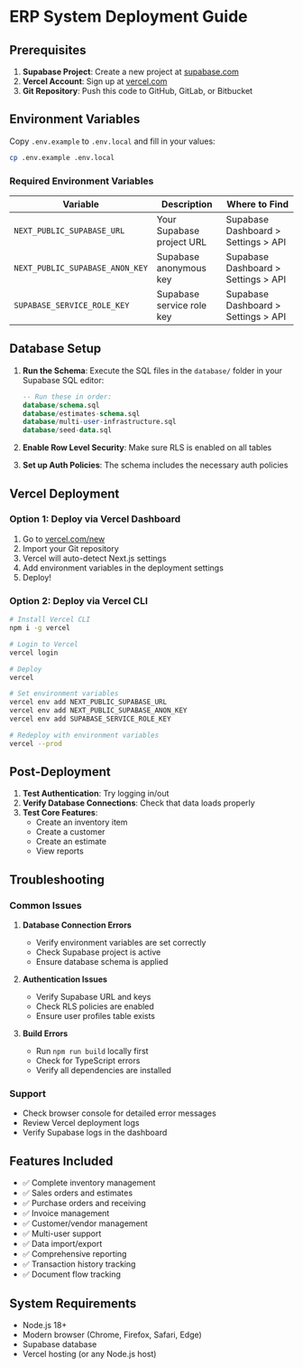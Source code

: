# ERP System Deployment Guide

## Prerequisites

1. **Supabase Project**: Create a new project at [supabase.com](https://supabase.com)
2. **Vercel Account**: Sign up at [vercel.com](https://vercel.com)
3. **Git Repository**: Push this code to GitHub, GitLab, or Bitbucket

## Environment Variables

Copy `.env.example` to `.env.local` and fill in your values:

```bash
cp .env.example .env.local
```

### Required Environment Variables

| Variable | Description | Where to Find |
|----------|-------------|---------------|
| `NEXT_PUBLIC_SUPABASE_URL` | Your Supabase project URL | Supabase Dashboard > Settings > API |
| `NEXT_PUBLIC_SUPABASE_ANON_KEY` | Supabase anonymous key | Supabase Dashboard > Settings > API |
| `SUPABASE_SERVICE_ROLE_KEY` | Supabase service role key | Supabase Dashboard > Settings > API |

## Database Setup

1. **Run the Schema**: Execute the SQL files in the `database/` folder in your Supabase SQL editor:
   ```sql
   -- Run these in order:
   database/schema.sql
   database/estimates-schema.sql
   database/multi-user-infrastructure.sql
   database/seed-data.sql
   ```

2. **Enable Row Level Security**: Make sure RLS is enabled on all tables

3. **Set up Auth Policies**: The schema includes the necessary auth policies

## Vercel Deployment

### Option 1: Deploy via Vercel Dashboard

1. Go to [vercel.com/new](https://vercel.com/new)
2. Import your Git repository
3. Vercel will auto-detect Next.js settings
4. Add environment variables in the deployment settings
5. Deploy!

### Option 2: Deploy via Vercel CLI

```bash
# Install Vercel CLI
npm i -g vercel

# Login to Vercel
vercel login

# Deploy
vercel

# Set environment variables
vercel env add NEXT_PUBLIC_SUPABASE_URL
vercel env add NEXT_PUBLIC_SUPABASE_ANON_KEY
vercel env add SUPABASE_SERVICE_ROLE_KEY

# Redeploy with environment variables
vercel --prod
```

## Post-Deployment

1. **Test Authentication**: Try logging in/out
2. **Verify Database Connections**: Check that data loads properly
3. **Test Core Features**:
   - Create an inventory item
   - Create a customer
   - Create an estimate
   - View reports

## Troubleshooting

### Common Issues

1. **Database Connection Errors**
   - Verify environment variables are set correctly
   - Check Supabase project is active
   - Ensure database schema is applied

2. **Authentication Issues**
   - Verify Supabase URL and keys
   - Check RLS policies are enabled
   - Ensure user profiles table exists

3. **Build Errors**
   - Run `npm run build` locally first
   - Check for TypeScript errors
   - Verify all dependencies are installed

### Support

- Check browser console for detailed error messages
- Review Vercel deployment logs
- Verify Supabase logs in the dashboard

## Features Included

- ✅ Complete inventory management
- ✅ Sales orders and estimates
- ✅ Purchase orders and receiving
- ✅ Invoice management
- ✅ Customer/vendor management
- ✅ Multi-user support
- ✅ Data import/export
- ✅ Comprehensive reporting
- ✅ Transaction history tracking
- ✅ Document flow tracking

## System Requirements

- Node.js 18+
- Modern browser (Chrome, Firefox, Safari, Edge)
- Supabase database
- Vercel hosting (or any Node.js host)